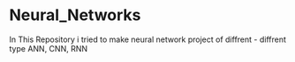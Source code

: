 # Neural_Networks
In This Repository i tried to make neural network project of diffrent -  diffrent type ANN, CNN, RNN  
